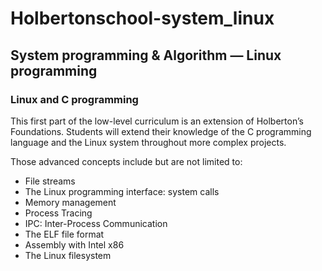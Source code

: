 # Holbertonschool-system_linux

## System programming & Algorithm ― Linux programming

### Linux and C programming

This first part of the low-level curriculum is an extension of Holberton’s Foundations. Students will extend their knowledge of the C programming language and the Linux system throughout more complex projects.

Those advanced concepts include but are not limited to:

- File streams
- The Linux programming interface: system calls
- Memory management
- Process Tracing
- IPC: Inter-Process Communication
- The ELF file format
- Assembly with Intel x86
- The Linux filesystem